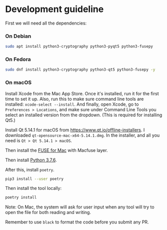 # Development guideline

First we will need all the dependencies:

### On Debian

```sh
sudo apt install python3-cryptography python3-pyqt5 python3-fusepy
```

### On Fedora

```sh
sudo dnf install python3-cryptography python3-qt5 python3-fusepy -y
```

### On macOS

Install Xcode from the Mac App Store. Once it's installed, run it for the first time to set it up. Also, run this to make sure command line tools are installed: `xcode-select --install`. And finally, open Xcode, go to `Preferences > Locations`, and make sure under Command Line Tools you select an installed version from the dropdown. (This is required for installing Qt5.)

Install Qt 5.14.1 for macOS from https://www.qt.io/offline-installers. I downloaded `qt-opensource-mac-x64-5.14.1.dmg`. In the installer, and all you need is `Qt > Qt 5.14.1 > macOS`.

Then install the [FUSE for Mac](https://osxfuse.github.io/) with Macfuse layer.

Then install [Python 3.7.6](https://www.python.org/downloads/release/python-376/).

After this, install `poetry`.

```sh
pip3 install --user poetry
```

Then install the tool locally:

```sh
poetry install
```

Note: On Mac, the system will ask for user input when any tool will try to open the file for both reading and writing.

Remember to use `black` to format the code before you submit any PR.
